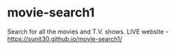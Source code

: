 # movie-search1
Search for all the movies and T.V. shows. 
LIVE website - https://sunit30.github.io/movie-search1/

